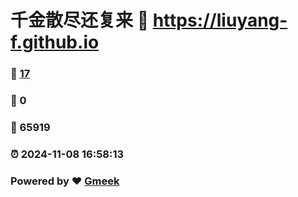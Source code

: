 # 千金散尽还复来 :link: https://liuyang-f.github.io 
### :page_facing_up: [17](https://liuyang-f.github.io/tag.html) 
### :speech_balloon: 0 
### :hibiscus: 65919 
### :alarm_clock: 2024-11-08 16:58:13 
### Powered by :heart: [Gmeek](https://github.com/Meekdai/Gmeek)
